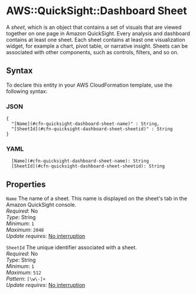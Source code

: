 # AWS::QuickSight::Dashboard Sheet<a name="aws-properties-quicksight-dashboard-sheet"></a>

A _sheet_, which is an object that contains a set of visuals that are viewed together on one page in Amazon QuickSight\. Every analysis and dashboard contains at least one sheet\. Each sheet contains at least one visualization widget, for example a chart, pivot table, or narrative insight\. Sheets can be associated with other components, such as controls, filters, and so on\.

## Syntax<a name="aws-properties-quicksight-dashboard-sheet-syntax"></a>

To declare this entity in your AWS CloudFormation template, use the following syntax:

### JSON<a name="aws-properties-quicksight-dashboard-sheet-syntax.json"></a>

```
{
  "[Name](#cfn-quicksight-dashboard-sheet-name)" : String,
  "[SheetId](#cfn-quicksight-dashboard-sheet-sheetid)" : String
}
```

### YAML<a name="aws-properties-quicksight-dashboard-sheet-syntax.yaml"></a>

```
  [Name](#cfn-quicksight-dashboard-sheet-name): String
  [SheetId](#cfn-quicksight-dashboard-sheet-sheetid): String
```

## Properties<a name="aws-properties-quicksight-dashboard-sheet-properties"></a>

`Name` <a name="cfn-quicksight-dashboard-sheet-name"></a>
The name of a sheet\. This name is displayed on the sheet's tab in the Amazon QuickSight console\.  
_Required_: No  
_Type_: String  
_Minimum_: `1`  
_Maximum_: `2048`  
_Update requires_: [No interruption](https://docs.aws.amazon.com/AWSCloudFormation/latest/UserGuide/using-cfn-updating-stacks-update-behaviors.html#update-no-interrupt)

`SheetId` <a name="cfn-quicksight-dashboard-sheet-sheetid"></a>
The unique identifier associated with a sheet\.  
_Required_: No  
_Type_: String  
_Minimum_: `1`  
_Maximum_: `512`  
_Pattern_: `[\w\-]+`  
_Update requires_: [No interruption](https://docs.aws.amazon.com/AWSCloudFormation/latest/UserGuide/using-cfn-updating-stacks-update-behaviors.html#update-no-interrupt)
